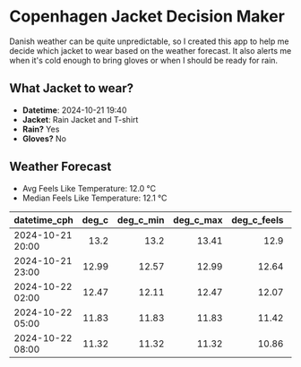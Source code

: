 
# Copenhagen Jacket Decision Maker

Danish weather can be quite unpredictable, so I created this app to help me decide which jacket to wear based on the weather forecast. 
It also alerts me when it's cold enough to bring gloves or when I should be ready for rain.

## What Jacket to wear?

- **Datetime**: 2024-10-21 19:40
- **Jacket**: Rain Jacket and T-shirt
- **Rain?** Yes
- **Gloves?** No

## Weather Forecast
- Avg Feels Like Temperature: 12.0 °C
- Median Feels Like Temperature: 12.1 °C

| datetime_cph     |   deg_c |   deg_c_min |   deg_c_max |   deg_c_feels | weather   | wind   | rain   |
|:-----------------|--------:|------------:|------------:|--------------:|:----------|:-------|:-------|
| 2024-10-21 20:00 |   13.2  |       13.2  |       13.41 |         12.9  | Clouds    | High   | None   |
| 2024-10-21 23:00 |   12.99 |       12.57 |       12.99 |         12.64 | Clouds    | Low    | None   |
| 2024-10-22 02:00 |   12.47 |       12.11 |       12.47 |         12.07 | Clouds    | Low    | None   |
| 2024-10-22 05:00 |   11.83 |       11.83 |       11.83 |         11.42 | Rain      | Low    | Low    |
| 2024-10-22 08:00 |   11.32 |       11.32 |       11.32 |         10.86 | Rain      | Low    | Medium |
        